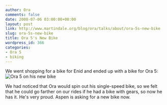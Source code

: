 ```yaml
---
author: Ora
comments: false
date: 2008-07-06 03:00:00+00:00
layout: post
link: http://www.martindale.org/blog/ora/talks/about/ora-5s-new-bike
slug: ora-5s-new-bike
title: Ora 5's New Bike
wordpress_id: 366
categories:
- Ora 5
- biking
---
```


We went shopping for a bike for Enid and ended up with a bike for Ora 5:  
![Ora 5 on his new bike](/uploaded_images/IMG_2288_1-724044.jpg)  
  
  
We had noticed that Ora would spin out his single-speed bike, so we felt that he could go farther on our rides if he had a bike with gears, so now he has it. He's very proud. Aspen is asking for a new bike now.
